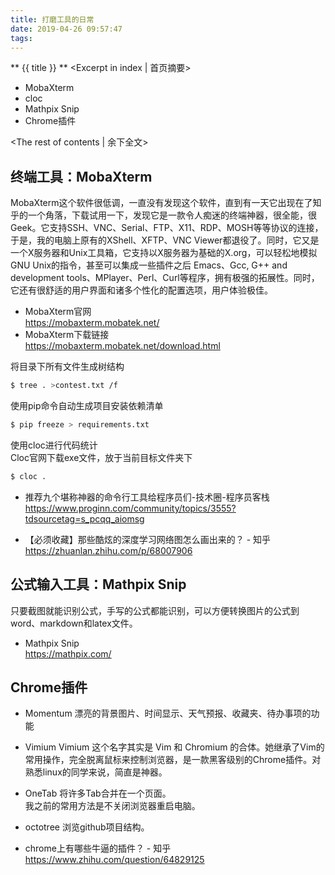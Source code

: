 ```yaml
---
title: 打磨工具的日常
date: 2019-04-26 09:57:47
tags:
---
```

** {{ title }} ** <Excerpt in index | 首页摘要>
* MobaXterm
* cloc
* Mathpix Snip 
* Chrome插件

<!-- more -->
<The rest of contents | 余下全文>


## 终端工具：MobaXterm

MobaXterm这个软件很低调，一直没有发现这个软件，直到有一天它出现在了知乎的一个角落，下载试用一下，发现它是一款令人痴迷的终端神器，很全能，很Geek。它支持SSH、VNC、Serial、FTP、X11、RDP、MOSH等等协议的连接，于是，我的电脑上原有的XShell、XFTP、VNC Viewer都退役了。同时，它又是一个X服务器和Unix工具箱，它支持以X服务器为基础的X.org，可以轻松地模拟GNU Unix的指令，甚至可以集成一些插件之后 Emacs、Gcc, G++ and development tools、MPlayer、Perl、Curl等程序，拥有极强的拓展性。同时，它还有很舒适的用户界面和诸多个性化的配置选项，用户体验极佳。

* MobaXterm官网  
https://mobaxterm.mobatek.net/
* MobaXterm下载链接  
https://mobaxterm.mobatek.net/download.html





将目录下所有文件生成树结构
``` bash
$ tree . >contest.txt /f
```

使用pip命令自动生成项目安装依赖清单
``` bash
$ pip freeze > requirements.txt
```

使用cloc进行代码统计  
Cloc官网下载exe文件，放于当前目标文件夹下
``` bash
$ cloc .
```


* 推荐九个堪称神器的命令行工具给程序员们-技术圈-程序员客栈  
https://www.proginn.com/community/topics/3555?tdsourcetag=s_pcqq_aiomsg


* 【必须收藏】那些酷炫的深度学习网络图怎么画出来的？ - 知乎  
https://zhuanlan.zhihu.com/p/68007906


## 公式输入工具：Mathpix Snip 
只要截图就能识别公式，手写的公式都能识别，可以方便转换图片的公式到word、markdown和latex文件。  

* Mathpix Snip  
https://mathpix.com/


## Chrome插件
* Momentum
漂亮的背景图片、时间显示、天气预报、收藏夹、待办事项的功能
* Vimium 
Vimium 这个名字其实是 Vim 和 Chromium 的合体。她继承了Vim的常用操作，完全脱离鼠标来控制浏览器，是一款黑客级别的Chrome插件。对熟悉linux的同学来说，简直是神器。  
* OneTab
将许多Tab合并在一个页面。  
我之前的常用方法是不关闭浏览器重启电脑。
* octotree
浏览github项目结构。

* chrome上有哪些牛逼的插件？ - 知乎  
https://www.zhihu.com/question/64829125
